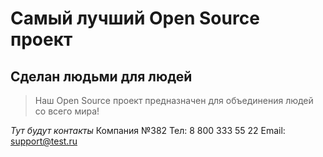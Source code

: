 # Самый лучший Open Source проект

## Сделан людьми для людей

> Наш Open Source проект предназначен для объединения людей со всего мира!

_Тут будут контакты_
Компания №382
Тел: 8 800 333 55 22
Email: support@test.ru